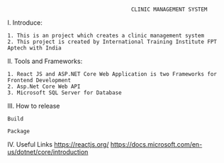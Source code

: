                                            CLINIC MANAGEMENT SYSTEM

I. Introduce:

    1. This is an project which creates a clinic management system 
    2. This project is created by International Training Institute FPT Aptech with India
    
II. Tools and Frameworks:

    1. React JS and ASP.NET Core Web Application is two Frameworks for Frontend Development
    2. Asp.Net Core Web API
    3. Microsoft SQL Server for Database
III. How to release

    Build

    Package
IV. Useful Links
 https://reactjs.org/
 https://docs.microsoft.com/en-us/dotnet/core/introduction
